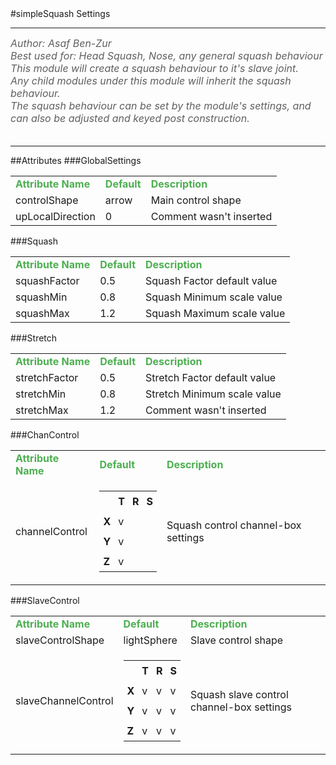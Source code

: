 <body>
#simpleSquash Settings
<hr width = 100%>
<font color = #5f5f5f size = 3pt>
<i>
Author: Asaf Ben-Zur <br>
Best used for: Head Squash, Nose, any general squash behaviour <br>
This module will create a squash behaviour to it's slave joint. <br>
Any child modules under this module will inherit the squash behaviour. <br>
The squash behaviour can be set by the module's settings, and can also be adjusted and keyed post construction.  <br>
</i>
<br>
</font>
<hr width = 100%>
##Attributes
</table></font>
###GlobalSettings
<table><tr><td><b><font size = 3pt color = #4caf50>Attribute Name</td><td><font color = #4caf50><b>Default</td><td><font color = #4caf50><b>Description</td></tr>
<tr><td>controlShape</td>
<td>arrow</td>
<td>Main control shape</td></tr>
<tr><td>upLocalDirection</td>
<td>0</td>
<td>Comment wasn't inserted</td></tr>
</table></font>
###Squash
<table><tr><td><b><font size = 3pt color = #4caf50>Attribute Name</td><td><font color = #4caf50><b>Default</td><td><font color = #4caf50><b>Description</td></tr>
<tr><td>squashFactor</td>
<td>0.5</td>
<td>Squash Factor default value</td></tr>
<tr><td>squashMin</td>
<td>0.8</td>
<td>Squash Minimum scale value</td></tr>
<tr><td>squashMax</td>
<td>1.2</td>
<td>Squash Maximum scale value</td></tr>
</table></font>
###Stretch
<table><tr><td><b><font size = 3pt color = #4caf50>Attribute Name</td><td><font color = #4caf50><b>Default</td><td><font color = #4caf50><b>Description</td></tr>
<tr><td>stretchFactor</td>
<td>0.5</td>
<td>Stretch Factor default value</td></tr>
<tr><td>stretchMin</td>
<td>0.8</td>
<td>Stretch Minimum scale value</td></tr>
<tr><td>stretchMax</td>
<td>1.2</td>
<td>Comment wasn't inserted</td></tr>
</table></font>
###ChanControl
<table><tr><td><b><font size = 3pt color = #4caf50>Attribute Name</td><td><font color = #4caf50><b>Default</td><td><font color = #4caf50><b>Description</td></tr>
<tr><td>channelControl</td>
<td>
<font size = 2pt>
<table><tr><td style="padding:6px"></td>
<td style="padding:6px"><b>T</b></td>
<td style="padding:6px"><b>R</b></td>
<td style="padding:6px"><b>S</b></td>
</tr>
<tr><td style="padding:6px"><b>X</b></td>
<td style="padding:6px">v</td>
<td style="padding:6px"></td>
<td style="padding:6px"></td>
</tr>
<tr><td style="padding:6px"><b>Y</b></td>
<td style="padding:6px">v</td>
<td style="padding:6px"></td>
<td style="padding:6px"></td>
</tr>
<tr><td style="padding:6px"><b>Z</b></td>
<td style="padding:6px">v</td>
<td style="padding:6px"></td>
<td style="padding:6px"></td>
</tr>
</table>
</font>
</td>
<td>Squash control channel-box settings</td></tr>
</table></font>
###SlaveControl
<table><tr><td><b><font size = 3pt color = #4caf50>Attribute Name</td><td><font color = #4caf50><b>Default</td><td><font color = #4caf50><b>Description</td></tr>
<tr><td>slaveControlShape</td>
<td>lightSphere</td>
<td>Slave control shape</td></tr>
<tr><td>slaveChannelControl</td>
<td>
<font size = 2pt>
<table><tr><td style="padding:6px"></td>
<td style="padding:6px"><b>T</b></td>
<td style="padding:6px"><b>R</b></td>
<td style="padding:6px"><b>S</b></td>
</tr>
<tr><td style="padding:6px"><b>X</b></td>
<td style="padding:6px">v</td>
<td style="padding:6px">v</td>
<td style="padding:6px">v</td>
</tr>
<tr><td style="padding:6px"><b>Y</b></td>
<td style="padding:6px">v</td>
<td style="padding:6px">v</td>
<td style="padding:6px">v</td>
</tr>
<tr><td style="padding:6px"><b>Z</b></td>
<td style="padding:6px">v</td>
<td style="padding:6px">v</td>
<td style="padding:6px">v</td>
</tr>
</table>
</font>
</td>
<td>Squash slave control channel-box settings</td></tr>
</table></font>
